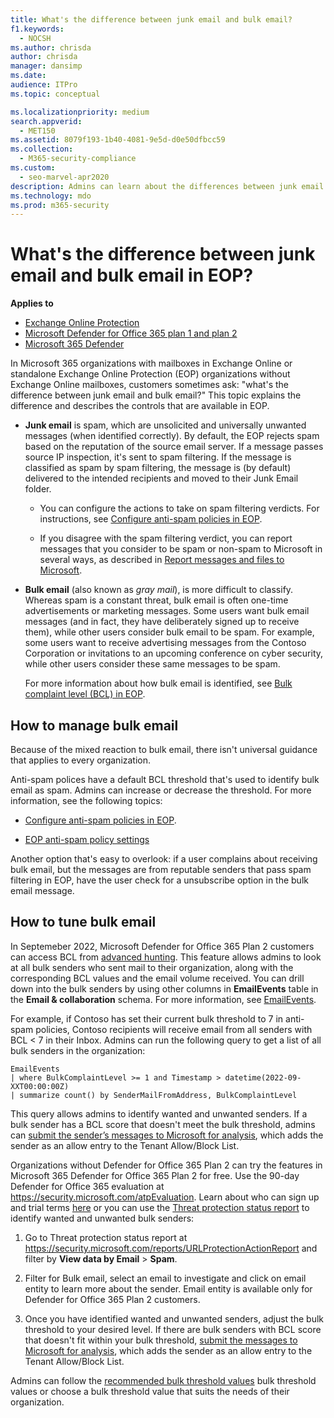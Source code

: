 ```yaml
---
title: What's the difference between junk email and bulk email?
f1.keywords: 
  - NOCSH
ms.author: chrisda
author: chrisda
manager: dansimp
ms.date: 
audience: ITPro
ms.topic: conceptual

ms.localizationpriority: medium
search.appverid: 
  - MET150
ms.assetid: 8079f193-1b40-4081-9e5d-d0e50dfbcc59
ms.collection: 
  - M365-security-compliance
ms.custom: 
  - seo-marvel-apr2020
description: Admins can learn about the differences between junk email (spam) and bulk email (gray mail) in Exchange Online Protection (EOP).
ms.technology: mdo
ms.prod: m365-security
---
```


# What's the difference between junk email and bulk email in EOP?

**Applies to**
- [Exchange Online Protection](exchange-online-protection-overview.md)
- [Microsoft Defender for Office 365 plan 1 and plan 2](defender-for-office-365.md)
- [Microsoft 365 Defender](../defender/microsoft-365-defender.md)

In Microsoft 365 organizations with mailboxes in Exchange Online or standalone Exchange Online Protection (EOP) organizations without Exchange Online mailboxes, customers sometimes ask: "what's the difference between junk email and bulk email?" This topic explains the difference and describes the controls that are available in EOP.

- **Junk email** is spam, which are unsolicited and universally unwanted messages (when identified correctly). By default, the EOP rejects spam based on the reputation of the source email server. If a message passes source IP inspection, it's sent to spam filtering. If the message is classified as spam by spam filtering, the message is (by default) delivered to the intended recipients and moved to their Junk Email folder.

  - You can configure the actions to take on spam filtering verdicts. For instructions, see [Configure anti-spam policies in EOP](configure-your-spam-filter-policies.md).

  - If you disagree with the spam filtering verdict, you can report messages that you consider to be spam or non-spam to Microsoft in several ways, as described in [Report messages and files to Microsoft](report-junk-email-messages-to-microsoft.md).

- **Bulk email** (also known as _gray mail_), is more difficult to classify. Whereas spam is a constant threat, bulk email is often one-time advertisements or marketing messages. Some users want bulk email messages (and in fact, they have deliberately signed up to receive them), while other users consider bulk email to be spam. For example, some users want to receive advertising messages from the Contoso Corporation or invitations to an upcoming conference on cyber security, while other users consider these same messages to be spam.

  For more information about how bulk email is identified, see [Bulk complaint level (BCL) in EOP](bulk-complaint-level-values.md).

## How to manage bulk email

Because of the mixed reaction to bulk email, there isn't universal guidance that applies to every organization.

Anti-spam polices have a default BCL threshold that's used to identify bulk email as spam. Admins can increase or decrease the threshold. For more information, see the following topics:

- [Configure anti-spam policies in EOP](configure-your-spam-filter-policies.md).

- [EOP anti-spam policy settings](recommended-settings-for-eop-and-office365.md#eop-anti-spam-policy-settings)

Another option that's easy to overlook: if a user complains about receiving bulk email, but the messages are from reputable senders that pass spam filtering in EOP, have the user check for a unsubscribe option in the bulk email message.

## How to tune bulk email

In Septemeber 2022, Microsoft Defender for Office 365 Plan 2 customers can access BCL from [advanced hunting](/microsoft-365/security/defender/advanced-hunting-overview). This feature allows admins to look at all bulk senders who sent mail to their organization, along with the corresponding BCL values and the email volume received. You can drill down into the bulk senders by using other columns in **EmailEvents** table in the **Email & collaboration** schema. For more information, see [EmailEvents](/microsoft-365/security/defender/advanced-hunting-emailevents-table).

For example, if Contoso has set their current bulk threshold to 7 in anti-spam policies, Contoso recipients will receive email from all senders with BCL \< 7 in their Inbox. Admins can run the following query to get a list of all bulk senders in the organization:

```console
EmailEvents
| where BulkComplaintLevel >= 1 and Timestamp > datetime(2022-09-XXT00:00:00Z)
| summarize count() by SenderMailFromAddress, BulkComplaintLevel
```

This query allows admins to identify wanted and unwanted senders. If a bulk sender has a BCL score that doesn't meet the bulk threshold, admins can [submit the sender’s messages to Microsoft for analysis](allow-block-email-spoof.md#use-the-microsoft-365-defender-portal-to-create-allow-entries-for-domains-and-email-addresses-in-the-submissions-portal), which adds the sender as an allow entry to the Tenant Allow/Block List.

Organizations without Defender for Office 365 Plan 2 can try the features in Microsoft 365 Defender for Office 365 Plan 2 for free. Use the 90-day Defender for Office 365 evaluation at <https://security.microsoft.com/atpEvaluation>. Learn about who can sign up and trial terms [here](try-microsoft-defender-for-office-365.md) or you can use the [Threat protection status report](view-email-security-reports.md#threat-protection-status-report) to identify wanted and unwanted bulk senders:

1. Go to Threat protection status report at <https://security.microsoft.com/reports/URLProtectionActionReport> and filter by **View data by Email** \> **Spam**.
 
2. Filter for Bulk email, select an email to investigate and click on email entity to learn more about the sender. Email entity is available only for Defender for Office 365 Plan 2 customers.

3. Once you have identified wanted and unwanted senders, adjust the bulk threshold to your desired level. If there are bulk senders with BCL score that doesn't fit within your bulk threshold, [submit the messages to Microsoft for analysis](allow-block-email-spoof.md#use-the-microsoft-365-defender-portal-to-create-allow-entries-for-domains-and-email-addresses-in-the-submissions-portal), which adds the sender as an allow entry to the Tenant Allow/Block List.

Admins can follow the [recommended bulk threshold values](/microsoft-365/security/office-365-security/recommended-settings-for-eop-and-office365.md#anti-spam-anti-malware-and-anti-phishing-protection-in-eop) bulk threshold values or choose a bulk threshold value that suits the needs of their organization.
